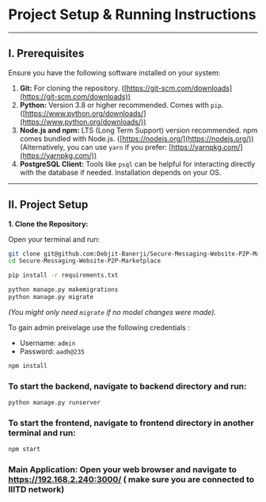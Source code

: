 # Project Setup & Running Instructions

---

## I. Prerequisites

Ensure you have the following software installed on your system:

1.  **Git:** For cloning the repository. ([https://git-scm.com/downloads](https://git-scm.com/downloads))
2.  **Python:** Version 3.8 or higher recommended. Comes with `pip`. ([https://www.python.org/downloads/](https://www.python.org/downloads/))
3.  **Node.js and npm:** LTS (Long Term Support) version recommended. npm comes bundled with Node.js. ([https://nodejs.org/](https://nodejs.org/)) (Alternatively, you can use `yarn` if you prefer: [https://yarnpkg.com/](https://yarnpkg.com/))
4.  **PostgreSQL Client:** Tools like `psql` can be helpful for interacting directly with the database if needed. Installation depends on your OS.

---

## II. Project Setup

**1. Clone the Repository:**

Open your terminal and run:

```bash
git clone git@github.com:Debjit-Banerji/Secure-Messaging-Website-P2P-Marketplace.git
cd Secure-Messaging-Website-P2P-Marketplace
```

```bash
pip install -r requirements.txt
  ```
  ```bash
  python manage.py makemigrations
  python manage.py migrate
  ```
*(You might only need `migrate` if no model changes were made).*


To gain admin preivelage use the following credentials :
  *   Username: `admin`
  *   Password: `aadh@235`

```bash
npm install
  ```
### To start the backend, navigate to backend directory and run:
``` bash
python manage.py runserver
```

### To start the frontend, navigate to frontend directory in another terminal and run:
```bash
npm start
```

### Main Application: Open your web browser and navigate to https://192.168.2.240:3000/ ( make sure you are connected to IIITD network)
